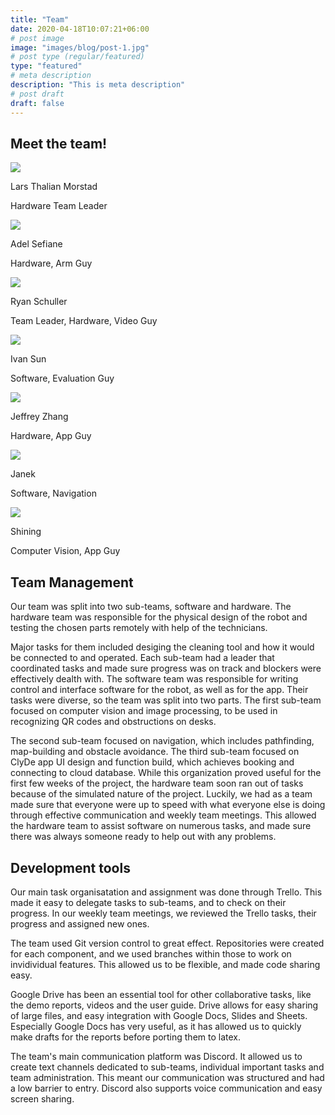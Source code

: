 ```yaml
---
title: "Team"
date: 2020-04-18T10:07:21+06:00
# post image
image: "images/blog/post-1.jpg"
# post type (regular/featured)
type: "featured"
# meta description
description: "This is meta description"
# post draft
draft: false
---
```


## Meet the team!

<div class="team-member">
	<img src="../media/lars.jpg" class="member-image">
	<div class="member-description">
		<p class="member-name">Lars Thalian Morstad</p>
		<p class="member-role">Hardware Team Leader</p>
	</div>
</div>

<div class="team-member">
	<img src="../media/Adel.jpg" class="member-image">
	<div class="member-description">
		<p class="member-name">Adel Sefiane</p>
		<p class="member-role">Hardware, Arm Guy</p>
	</div>
</div>

<div class="team-member">
	<img src="../media/ryan.png" class="member-image">
	<div class="member-description">
		<p class="member-name">Ryan Schuller</p>
		<p class="member-role">Team Leader, Hardware, Video Guy</p>
	</div>
</div>

<div class="team-member">
	<img src="../media/Ivan Sun.jpeg" class="member-image">
	<div class="member-description">
		<p class="member-name">Ivan Sun</p>
		<p class="member-role">Software, Evaluation Guy</p>
	</div>
</div>

<div class="team-member">
	<img src="../media/jeffreyzhang.jpg" class="member-image">
	<div class="member-description">
		<p class="member-name">Jeffrey Zhang</p>
		<p class="member-role">Hardware, App Guy</p>
	</div>
</div>

<div class="team-member">
	<img src="../media/janek_picture.png" class="member-image">
	<div class="member-description">
		<p class="member-name">Janek</p>
		<p class="member-role">Software, Navigation</p>
	</div>
</div>


<div class="team-member">
	<img src="../media/Shining.jpg" class="member-image">
	<div class="member-description">
		<p class="member-name">Shining</p>
		<p class="member-role">Computer Vision, App Guy</p>
	</div>
</div>
<!-- Add yourself here -->

## Team Management

Our team was split into two sub-teams, software and hardware. The hardware team was responsible for the physical design of the robot and testing the chosen parts remotely with help of the technicians.

Major tasks for them included desiging the cleaning tool and how it would be connected to and operated. Each sub-team had a leader that coordinated tasks and made sure progress was on track and blockers were effectively dealth with. The software team was responsible for writing control and interface software for the robot, as well as for the app. Their tasks were diverse, so the team was split into two parts. The first sub-team focused on computer vision and image processing, to be used in recognizing QR codes and obstructions on desks.

The second sub-team focused on navigation, which includes pathfinding, map-building and obstacle avoidance.
The third sub-team focused on ClyDe app UI design and function build, which achieves booking and connecting to cloud database.
While this organization proved useful for the first few weeks of the project, the hardware team soon ran out of tasks because of the simulated nature of the project. Luckily, we had as a team made sure that everyone were up to speed with what everyone else is doing through effective communication and weekly team meetings. This allowed the hardware team to assist software on numerous tasks, and made sure there was always someone ready to help out with any problems.

## Development tools

Our main task organisatation and assignment was done through Trello. This made it easy to delegate tasks to sub-teams, and to check on their progress. In our weekly team meetings, we reviewed the Trello tasks, their progress and assigned new ones.

The team used Git version control to great effect. Repositories were created for each component, and we used branches within those to work on invidividual features. This allowed us to be flexible, and made code sharing easy.

Google Drive has been an essential tool for other collaborative tasks, like the demo reports, videos and the user guide. Drive allows for easy sharing of large files, and easy integration with Google Docs, Slides and Sheets. Especially Google Docs has very useful, as it has allowed us to quickly make drafts for the reports before porting them to latex.

The team's main communication platform was Discord. It allowed us to create text channels dedicated to sub-teams, individual important tasks and team administration. This meant our communication was structured and had a low barrier to entry. Discord also supports voice communication and easy screen sharing.
